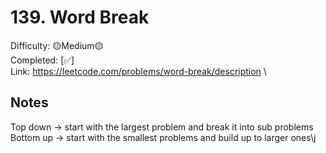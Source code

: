# 139. Word Break

Difficulty: 🟡Medium🟡 \
Completed: [✅] \
Link: https://leetcode.com/problems/word-break/description \

## Notes

Top down -> start with the largest problem and break it into sub problems \
Bottom up -> start with the smallest problems and build up to larger ones\j
